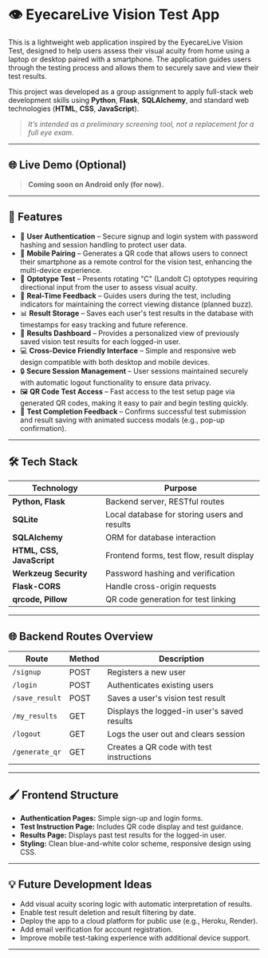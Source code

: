 # 👁️ EyecareLive Vision Test App

This is a lightweight web application inspired by the EyecareLive Vision Test, designed to help users assess their visual acuity from home using a laptop or desktop paired with a smartphone. The application guides users through the testing process and allows them to securely save and view their test results.

This project was developed as a group assignment to apply full-stack web development skills using **Python**, **Flask**, **SQLAlchemy**, and standard web technologies (**HTML**, **CSS**, **JavaScript**).  
> _It’s intended as a preliminary screening tool, not a replacement for a full eye exam._

---

## 🌐 Live Demo (Optional)

> **Coming soon on Android only (for now).**

---

## 🚀 Features

- 👤 **User Authentication** – Secure signup and login system with password hashing and session handling to protect user data.
- 📱 **Mobile Pairing** – Generates a QR code that allows users to connect their smartphone as a remote control for the vision test, enhancing the multi-device experience.
- 🔡 **Optotype Test** – Presents rotating "C" (Landolt C) optotypes requiring directional input from the user to assess visual acuity.
- 🧠 **Real-Time Feedback** – Guides users during the test, including indicators for maintaining the correct viewing distance (planned buzz).
- 📊 **Result Storage** – Saves each user's test results in the database with timestamps for easy tracking and future reference.
- 📂 **Results Dashboard** – Provides a personalized view of previously saved vision test results for each logged-in user.
- 💻 **Cross-Device Friendly Interface** – Simple and responsive web design compatible with both desktop and mobile devices.
- 🔒 **Secure Session Management** – User sessions maintained securely with automatic logout functionality to ensure data privacy.
- 🖼️ **QR Code Test Access** – Fast access to the test setup page via generated QR codes, making it easy to pair and begin testing quickly.
- 🧪 **Test Completion Feedback** – Confirms successful test submission and result saving with animated success modals (e.g., pop-up confirmation).

---

## 🛠️ Tech Stack

| Technology               | Purpose                               |
|---------------------------|---------------------------------------|
| **Python, Flask**          | Backend server, RESTful routes       |
| **SQLite**                 | Local database for storing users and results |
| **SQLAlchemy**             | ORM for database interaction        |
| **HTML, CSS, JavaScript**  | Frontend forms, test flow, result display |
| **Werkzeug Security**      | Password hashing and verification   |
| **Flask-CORS**             | Handle cross-origin requests        |
| **qrcode, Pillow**         | QR code generation for test linking |

---

## 🌐 Backend Routes Overview

| Route             | Method | Description                           |
|-------------------|--------|---------------------------------------|
| `/signup`         | POST   | Registers a new user                  |
| `/login`          | POST   | Authenticates existing users          |
| `/save_result`    | POST   | Saves a user's vision test result     |
| `/my_results`     | GET    | Displays the logged-in user's saved results |
| `/logout`         | GET    | Logs the user out and clears session  |
| `/generate_qr`    | GET    | Creates a QR code with test instructions |

---

## 🖌️ Frontend Structure

- **Authentication Pages:** Simple sign-up and login forms.
- **Test Instruction Page:** Includes QR code display and test guidance.
- **Results Page:** Displays past test results for the logged-in user.
- **Styling:** Clean blue-and-white color scheme, responsive design using CSS.

---

## 💡 Future Development Ideas

- Add visual acuity scoring logic with automatic interpretation of results.
- Enable test result deletion and result filtering by date.
- Deploy the app to a cloud platform for public use (e.g., Heroku, Render).
- Add email verification for account registration.
- Improve mobile test-taking experience with additional device support.

---
